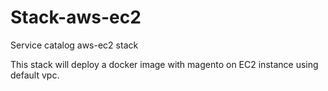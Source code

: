 # Stack-aws-ec2

Service catalog aws-ec2 stack

This stack will deploy a docker image with magento on EC2 instance using default vpc.
